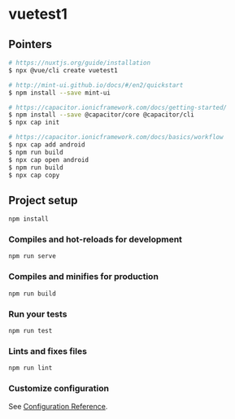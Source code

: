 # vuetest1

## Pointers

``` bash
# https://nuxtjs.org/guide/installation
$ npx @vue/cli create vuetest1

# http://mint-ui.github.io/docs/#/en2/quickstart
$ npm install --save mint-ui

# https://capacitor.ionicframework.com/docs/getting-started/
$ npm install --save @capacitor/core @capacitor/cli
$ npx cap init

# https://capacitor.ionicframework.com/docs/basics/workflow
$ npx cap add android
$ npm run build
$ npx cap open android
$ npm run build
$ npx cap copy
```

## Project setup
```
npm install
```

### Compiles and hot-reloads for development
```
npm run serve
```

### Compiles and minifies for production
```
npm run build
```

### Run your tests
```
npm run test
```

### Lints and fixes files
```
npm run lint
```

### Customize configuration
See [Configuration Reference](https://cli.vuejs.org/config/).
